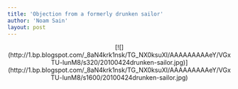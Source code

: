 ```yaml
---
title: 'Objection from a formerly drunken sailor'
author: 'Noam Sain'
layout: post
---
```


<div style="clear: both; text-align: center;">[![](http://1.bp.blogspot.com/_8aN4krk1nsk/TG_NX0ksuXI/AAAAAAAAAeY/VGxTU-lunM8/s320/20100424drunken-sailor.jpg)](http://1.bp.blogspot.com/_8aN4krk1nsk/TG_NX0ksuXI/AAAAAAAAAeY/VGxTU-lunM8/s1600/20100424drunken-sailor.jpg)</div>